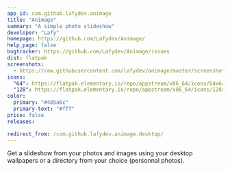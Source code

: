 ```yaml
---
app_id: com.github.lafydev.animage
title: "Animage"
summary: "A simple photo slideshow"
developer: "Lafy"
homepage: https://github.com/Lafydev/Animage/
help_page: false
bugtracker: https://github.com/Lafydev/Animage/issues
dist: flatpak
screenshots:
  - https://raw.githubusercontent.com/lafydev/animage/master/screenshot.png
icons:
  "64": https://flatpak.elementary.io/repo/appstream/x86_64/icons/64x64/com.github.lafydev.animage.png
  "128": https://flatpak.elementary.io/repo/appstream/x86_64/icons/128x128/com.github.lafydev.animage.png
color:
  primary: "#485a6c"
  primary-text: "#fff"
price: false
releases:

redirect_from: /com.github.lafydev.animage.desktop/
---
```


<p>Get a slideshow from your photos and images using your desktop wallpapers or a directory from your choice (personnal photos).</p>